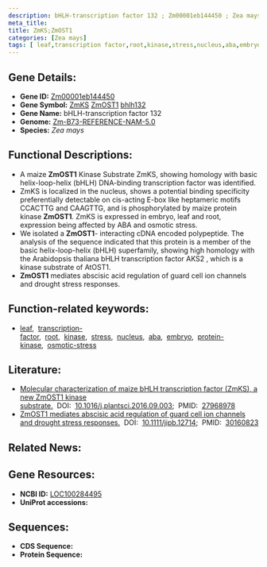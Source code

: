 ```yaml
---
description: bHLH-transcription factor 132 ; Zm00001eb144450 ; Zea mays
meta_title:
title: ZmKS;ZmOST1
categories: [Zea mays]
tags: [ leaf,transcription factor,root,kinase,stress,nucleus,aba,embryo,protein kinase,osmotic stress ]
---
```


## Gene Details:
- **Gene ID:**	[Zm00001eb144450](https://www.maizegdb.org/gene_center/gene/Zm00001eb144450)
- **Gene Symbol:** <u>ZmKS</u>&nbsp;<u>ZmOST1</u>&nbsp;<u>bhlh132</u>
- **Gene Name:** bHLH-transcription factor 132
- **Genome:** [Zm-B73-REFERENCE-NAM-5.0](https://www.maizegdb.org/genome/assembly/Zm-B73-REFERENCE-NAM-5.0)
- **Species:** *Zea mays*

## Functional Descriptions:
   - A maize **ZmOST1** Kinase Substrate ZmKS, showing homology with basic helix-loop-helix (bHLH) DNA-binding transcription factor was identified.
   - ZmKS is localized in the nucleus, shows a potential binding specificity preferentially detectable on cis-acting E-box like heptameric motifs CCACTTG and CAAGTTG, and is phosphorylated by maize protein kinase **ZmOST1**. ZmKS is expressed in embryo, leaf and root, expression being affected by ABA and osmotic stress.
   - We isolated a **ZmOST1**- interacting cDNA encoded polypeptide. The analysis of the sequence indicated that this protein is a member of the basic helix-loop-helix (bHLH) superfamily, showing high homology with the Arabidopsis thaliana bHLH transcription factor AKS2 , which is a kinase substrate of AtOST1.
   - **ZmOST1** mediates abscisic acid regulation of guard cell ion channels and drought stress responses.

## Function-related keywords:
- [leaf](/tags/leaf/),&nbsp;&nbsp;[transcription-factor](/tags/transcription-factor/),&nbsp;&nbsp;[root](/tags/root/),&nbsp;&nbsp;[kinase](/tags/kinase/),&nbsp;&nbsp;[stress](/tags/stress/),&nbsp;&nbsp;[nucleus](/tags/nucleus/),&nbsp;&nbsp;[aba](/tags/aba/),&nbsp;&nbsp;[embryo](/tags/embryo/),&nbsp;&nbsp;[protein-kinase](/tags/protein-kinase/),&nbsp;&nbsp;[osmotic-stress](/tags/osmotic-stress/)

## Literature:
   - [Molecular characterization of maize bHLH transcription factor (ZmKS), a new ZmOST1 kinase substrate.]( https://www.sciencedirect.com/science/article/pii/S016894521630423X?via%3Dihub)&nbsp;&nbsp;DOI:&nbsp;&nbsp;[10.1016/j.plantsci.2016.09.003](https://www.sciencedirect.com/science/article/pii/S016894521630423X?via%3Dihub);&nbsp;&nbsp;PMID:&nbsp;&nbsp;[27968978](https://pubmed.ncbi.nlm.nih.gov/27968978/)
   - [ZmOST1 mediates abscisic acid regulation of guard cell ion channels and drought stress responses.](https://doi.org/10.1111/jipb.12714)&nbsp;&nbsp;DOI:&nbsp;&nbsp;[10.1111/jipb.12714](https://doi.org/10.1111/jipb.12714);&nbsp;&nbsp;PMID:&nbsp;&nbsp;[30160823](https://pubmed.ncbi.nlm.nih.gov/30160823/)

## Related News:

## Gene Resources:
- **NCBI ID:**  [LOC100284495](https://www.ncbi.nlm.nih.gov/gene/?term=LOC100284495)
- **UniProt accessions:** [](https://www.uniprot.org/uniprotkb//entry)

## Sequences:
- **CDS Sequence:**
- **Protein Sequence:**
